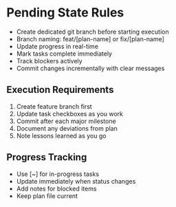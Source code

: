 # Pending State Rules

- Create dedicated git branch before starting execution
- Branch naming: feat/[plan-name] or fix/[plan-name]
- Update progress in real-time
- Mark tasks complete immediately
- Track blockers actively
- Commit changes incrementally with clear messages

## Execution Requirements
1. Create feature branch first
2. Update task checkboxes as you work
3. Commit after each major milestone
4. Document any deviations from plan
5. Note lessons learned as you go

## Progress Tracking
- Use [~] for in-progress tasks
- Update immediately when status changes
- Add notes for blocked items
- Keep plan file current